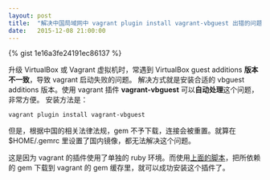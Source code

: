 ```yaml
---
layout: post
title:  "解决中国局域网中 vagrant plugin install vagrant-vbguest 出错的问题"
date:   2015-12-08 21:00:00
---
```


{% gist 1e16a3fe24191ec86137 %}

升级 VirtualBox 或 Vagrant 虚拟机时，常遇到 VirtualBox guest additions **版本不一致**，导致 vagrant 启动失败的问题。
解决方式就是安装合适的 vbguest additions 版本。使用 vagrant 插件 **vagrant-vbguest** 可以**自动处理**这个问题，非常方便。
安装方法是：
```
vagrant plugin install vagrant-vbguest
```

但是，根据中国的相关法律法规，gem 不予下载，连接会被重置。就算在 $HOME/.gemrc 里设置了国内镜像，都无法解决这个问题。

这是因为 vagrant 的插件使用了单独的 ruby 环境。而使用[上面的脚本](https://gist.github.com/lotreal/1e16a3fe24191ec86137)，把所依赖的 gem 下载到 vagrant 的 gem 缓存里，就可以成功安装这个插件了。
